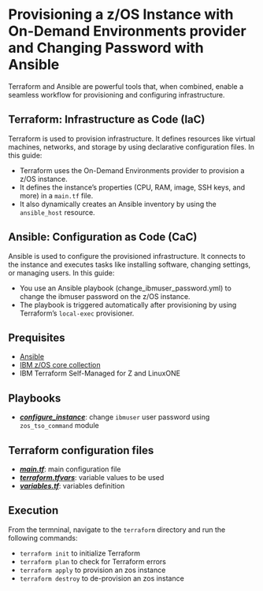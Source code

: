# Provisioning a z/OS Instance with On-Demand Environments provider and Changing Password with Ansible

Terraform and Ansible are powerful tools that, when combined, enable a seamless workflow for provisioning and configuring infrastructure.

## Terraform: Infrastructure as Code (IaC)
Terraform is used to provision infrastructure. It defines resources like virtual machines, networks, and storage by using declarative configuration files. In this guide:

- Terraform uses the On-Demand Environments provider to provision a z/OS instance.
- It defines the instance’s properties (CPU, RAM, image, SSH keys, and more) in a `main.tf` file.
- It also dynamically creates an Ansible inventory by using the `ansible_host` resource.

## Ansible: Configuration as Code (CaC)
Ansible is used to configure the provisioned infrastructure. It connects to the instance and executes tasks like installing software, changing settings, or managing users. In this guide:

- You use an Ansible playbook (change_ibmuser_password.yml) to change the ibmuser password on the z/OS instance.
- The playbook is triggered automatically after provisioning by using Terraform’s `local-exec` provisioner.

## Prequisites
- [Ansible](https://docs.ansible.com/ansible/latest/getting_started/index.html)
- [IBM z/OS core collection](https://galaxy.ansible.com/ui/repo/published/ibm/ibm_zos_core/)
- IBM Terraform Self-Managed for Z and LinuxONE
 
## Playbooks
- [***configure_instance***](playbook/configure_instance.yml): change `ibmuser` user password using `zos_tso_command` module

## Terraform configuration files
- [***main.tf***](terraform/main.tf): main configuration file
- [***terraform.tfvars***](terraform/terraform.tfvars): variable values to be used 
- [***variables.tf***](terraform/variables.tf): variables definition


## Execution
From the termninal, navigate to the `terraform` directory and run the following commands:
- `terraform init` to initialize Terraform
- `terraform plan` to check for Terraform errors
- `terraform apply` to provision an zos instance
- `terraform destroy` to de-provision an zos instance